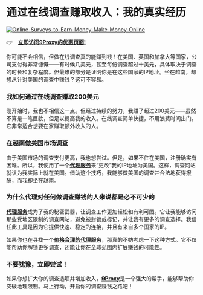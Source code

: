 # 通过在线调查赚取收入：我的真实经历

<a href='https://postimages.org/' target='_blank'><img src='https://i.postimg.cc/GpwPx2QQ/Online-Surveys-to-Earn-Money-Make-Money-Online.webp' border='0' alt='Online-Surveys-to-Earn-Money-Make-Money-Online'/></a>

👉 [**立即访问9Proxy的优惠页面!**](https://9proxy.com/pricing?utm_source=Web2.0&utm_medium=Github&utm_id=lucas888)

你可能不会相信，但做在线调查真的能赚到钱！在美国、英国和加拿大等国家，公司支付得非常慷慨——有时候几美元，甚至每份调查超过十美元，具体取决于调查的时长和复杂程度。但最难的部分是证明你是在这些国家的IP地址。坐在越南，却想从针对美国的调查中赚钱？这可不容易。

### 我如何通过在线调查赚取200美元

刚开始时，我也不相信这一点。但经过持续的努力，我赚了超过200美元——虽然不算是一笔巨款，但足以提高我的收入。在线调查简单快捷，不用浪费时间出门。它非常适合想要在家赚取额外收入的人。

### 在越南做美国市场调查

由于美国市场的调查支付更高，我也想尝试。但是，如果不住在美国，注册确实有困难。所以，我使用了一个[**代理服务**](https://9proxy.com/?utm_source=Web2.0&utm_medium=Github&utm_id=lucas888)来“更改”我的IP地址为美国。这样，调查网站就认为我实际上就在美国。借助这个技巧，我能够做美国的调查并合法地获得报酬，而我却坐在越南。

### 为什么代理对任何做调查赚钱的人来说都是必不可少的

[**代理服务**](https://9proxy.com/?utm_source=Web2.0&utm_medium=Github&utm_id=lucas888)成为了我的秘密武器，让调查工作更加轻松和有利可图。它让我能够访问那些受地区限制的调查网站，避免被封锁或标记，并让我有更多的调查选择。我信任此工具是因为它提供快速、稳定的连接，并且有来自多个国家的IP。

如果你也在寻找一个[**价格合理的代理服务**](https://9proxy.com/pricing?utm_source=Web2.0&utm_medium=Github&utm_id=lucas888)，那真的不妨考虑一下这种方式。它不仅能帮助你解锁更多调查，还能让你在全球范围内扩展赚钱的可能性。

### 不要犹豫，立即尝试！

如果你想扩大你的调查选项并增加收入，[**9Proxy**](https://9proxy.com/?utm_source=Web2.0&utm_medium=Github&utm_id=lucas888)是一个强大的帮手，能够帮助你突破地理限制。马上行动，开启你的调查赚钱之路吧！


